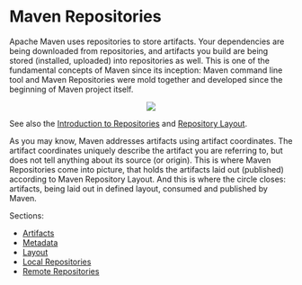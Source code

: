 # Maven Repositories

<!--
Licensed to the Apache Software Foundation (ASF) under one
or more contributor license agreements.  See the NOTICE file
distributed with this work for additional information
regarding copyright ownership.  The ASF licenses this file
to you under the Apache License, Version 2.0 (the
"License"); you may not use this file except in compliance
with the License.  You may obtain a copy of the License at

    http://www.apache.org/licenses/LICENSE-2.0

Unless required by applicable law or agreed to in writing,
software distributed under the License is distributed on an
"AS IS" BASIS, WITHOUT WARRANTIES OR CONDITIONS OF ANY
KIND, either express or implied.  See the License for the
specific language governing permissions and limitations
under the License.
-->

Apache Maven uses repositories to store artifacts. Your dependencies are being downloaded from repositories,
and artifacts you build are being stored (installed, uploaded) into repositories as well. This is one of the
fundamental concepts of Maven since its inception: Maven command line tool and Maven Repositories were mold together
and developed since the beginning of Maven project itself.

<p align="center">
<img src="../repository/maven-repositories.png" border="0" usemap="#map" />

<map name="map">
  <area shape="rect" coords="596,326,666,363" alt="JBoss"                         href="http://repository.jboss.org/maven2/" />
  <area shape="rect" coords="0,184,460,421"   alt="central (default)"             href="../repository/index.html" />
  <area shape="rect" coords="187,593,277,629" alt="Maven"                         href="/what-is-maven.html" />
  <area shape="rect" coords="280,628,403,649" alt="local repository"              href="/guides/mini/guide-configuring-maven.html" />
  <area shape="rect" coords="364,498,570,534" alt="Repository Manager"            href="/repository-management.html" />
  <area shape="rect" coords="303,545,451,584" alt="settings.xml &lt;mirrorOf&gt;" href="/guides/mini/guide-mirror-settings.html" />
  <area shape="rect" coords="407,589,628,653" alt="pom.xml &lt;repository&gt;"    href="/guides/mini/guide-multiple-repositories.html" />
</map>

</p>

See also the [Introduction to Repositories](/guides/introduction/introduction-to-repositories.html) and [Repository Layout](../repository/layout.html).

As you may know, Maven addresses artifacts using artifact coordinates. The artifact coordinates uniquely describe the artifact
you are referring to, but does not tell anything about its source (or origin). This is where
Maven Repositories come into picture, that holds the artifacts laid out (published) according to Maven Repository
Layout. And this is where the circle closes: artifacts, being laid out in defined layout, consumed and published
by Maven.

Sections:

* [Artifacts](artifacts.md)
* [Metadata](metadata.md)
* [Layout](layout.md)
* [Local Repositories](local.md)
* [Remote Repositories](remote.md)
